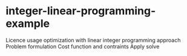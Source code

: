 # integer-linear-programming-example
Licence usage optimization with linear integer programming approach
Problem formulation 
Cost function and contraints 
Apply solve 
